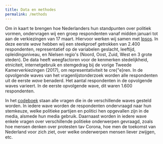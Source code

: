 ```yaml
---
title: Data en methodes
permalink: /methods
---
```


Om in kaart te brengen hoe Nederlanders hun standpunten over politiek vormen, ondervragen wij een groep respondenten vanaf midden januari tot aan de verkiezingen van 17 maart. 
Hiervoor werken wij samen met [Ipsos](https://www.ipsos.com/nl-nl).
In deze eerste _wave_ hebben wij een steekproef getrokken van 2.400 respondenten, representatief op de variabelen
geslacht, leeftijd, opleidingsniveau, en Nielsen regio's (Noord, Oost, Zuid, West en 3 grote steden). 
De data heeft weegfactoren voor de kenmerken stedelijkheid, etniciteit, internetgebruik en stemgedrag bij de vorige Tweede Kamerverkiezingen (2017), om representativiteit te cre\{"e}ren.
In de opvolgende waves van het vragenlijstonderzoek worden alle respondenten uit de eerste _wave_ benaderd.
Het aantal respondenten in de opvolgende waves varieert. 
In de eerste opvolgende wave, dit waren 1.600 respondenten.

In het [codeboek](codebook.html) staan alle vragen die in de verschillende waves gesteld worden.
In iedere wave worden de respondenten ondervraagd naar hun stemkeuze, welke politieke partijen en politici hen opgevallen zijn in de media, alsmede hun media gebruik.
Daarnaast worden in iedere wave enkele vragen over verschillende politieke onderwerpen gevraagd, zoals hoe mensen denken over protesten tav Corona, hoe men de toekomst van Nederland voor zich ziet, over welke onderwerpen mensen liever zwijgen, etc. 
